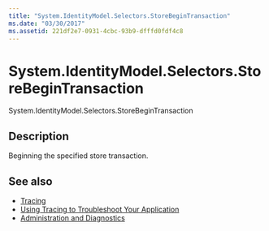 ```yaml
---
title: "System.IdentityModel.Selectors.StoreBeginTransaction"
ms.date: "03/30/2017"
ms.assetid: 221df2e7-0931-4cbc-93b9-dfffd0fdf4c8
---
```

# System.IdentityModel.Selectors.StoreBeginTransaction
System.IdentityModel.Selectors.StoreBeginTransaction  
  
## Description  
 Beginning the specified store transaction.  
  
## See also

- [Tracing](index.md)
- [Using Tracing to Troubleshoot Your Application](using-tracing-to-troubleshoot-your-application.md)
- [Administration and Diagnostics](../index.md)
